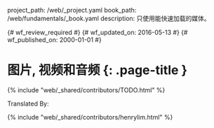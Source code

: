 project_path: /web/_project.yaml
book_path: /web/fundamentals/_book.yaml
description: 只使用能快速加载的媒体。

{# wf_review_required #}
{# wf_updated_on: 2016-05-13 #}
{# wf_published_on: 2000-01-01 #}

# 图片, 视频和音频 {: .page-title }

{% include "web/_shared/contributors/TODO.html" %}


Translated By: 

{% include "web/_shared/contributors/henrylim.html" %}


